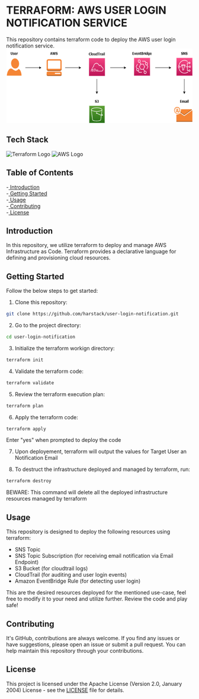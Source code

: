 # TERRAFORM: AWS USER LOGIN NOTIFICATION SERVICE
This repository contains terraform code to deploy the AWS user login notification service.
<img src="resources\user-login-notification-diagram.png" alt text="User Login Notification Architecture" height="200">

## Tech Stack
<img src="https://www.datocms-assets.com/2885/1620155116-brandhcterraformverticalcolor.svg" alt="Terraform Logo" width="100">
<img src ="https://upload.wikimedia.org/wikipedia/commons/thumb/9/93/Amazon_Web_Services_Logo.svg/1280px-Amazon_Web_Services_Logo.svg.png" alt="AWS Logo" height="100">

## Table of Contents

-[ Introduction](#introduction) <br>
-[ Getting Started](#getting-started) <br>
-[ Usage](#usage) <br>
-[ Contributing](#contributing) <br>
-[ License](#license) <br>

## Introduction
In this repository, we utilize terraform to deploy and manage AWS Infrastructure as Code.
Terraform provides a declarative language for defining and provisioning cloud resources.

## Getting Started
Follow the below steps to get started:

1. Clone this repository:
```bash
git clone https://github.com/harstack/user-login-notification.git
```

2. Go to the project directory:
```bash
cd user-login-notification
```

3. Initialize the terraform workign directory:
```bash
terraform init
```

4. Validate the terraform code:
```bash
terraform validate
```

5. Review the terraform execution plan:
```bash
terraform plan
```

6. Apply the terraform code:
```bash
terraform apply
```
Enter "yes" when prompted to deploy the code

7. Upon deployement, terraform will output the values for Target User an Notification Email

8. To destruct the infrastructure deployed and managed by terraform, run:
```bash
terraform destroy
```
BEWARE: This command will delete all the deployed infrastructure resources managed by terraform

## Usage

This repository is designed to deploy the following resources using terraform:
- SNS Topic
- SNS Topic Subscription (for receiving email notification via Email Endpoint)
- S3 Bucket (for cloudtrail logs)
- CloudTrail (for auditing and user login events)
- Amazon EventBridge Rule (for detecting user login)

This are the desired resources deployed for the mentioned use-case, feel free to modify it to your need and utilize further. Review the code and play safe!

## Contributing
It's GitHub, contributions are always welcome. If you find any issues or have suggestions, please open an issue or submit a pull request. You can help maintain this repository through your contributions.

## License
This project is licensed under the Apache License (Version 2.0, January 2004) License - see the [LICENSE](https://github.com/harstack/user-login-notification/blob/main/LICENSE) file for details.
